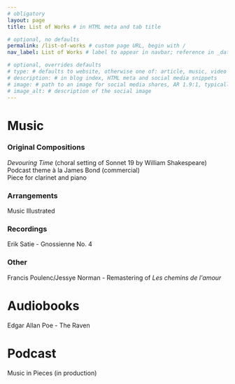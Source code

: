 ```yaml
---
# obligatory
layout: page
title: List of Works # in HTML meta and tab title

# optional, no defaults
permalink: /list-of-works # custom page URL, begin with /
nav_label: List of Works # label to appear in navbar; reference in _data/navbar.yml

# optional, overrides defaults
# type: # defaults to website, otherwise one of: article, music, video
# description: # in blog index, HTML meta and social media snippets
# image: # path to an image for social media shares, AR 1.9:1, typically 1200x630, begin with /
# image_alt: # description of the social image
---
```

# Music

### Original Compositions

*Devouring Time* (choral setting of Sonnet 19 by William Shakespeare)  
Podcast theme à la James Bond (commercial)  
Piece for clarinet and piano  

### Arrangements

Music Illustrated  

### Recordings

Erik Satie - Gnossienne No. 4  

### Other

Francis Poulenc/Jessye Norman - Remastering of *Les chemins de l'amour*  

# Audiobooks

Edgar Allan Poe - The Raven  

# Podcast

Music in Pieces (in production)  

